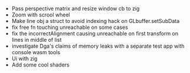 - Pass perspective matrix and resize window cb to zig
- Zoom with scrool wheel
- Make line obj a struct to avoid indexing hack on GLbuffer.setSubData
- fix free fn touching unreachable on some cases
- fix the incorrectAlignment causing unreachable on first transform on lines in middle of list
- investigate Dga's claims of memory leaks with a separate test app with console wasm tools
- Ui with zig
- Add some cool shaders
